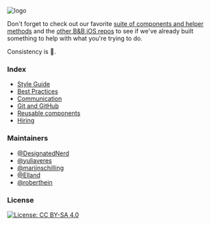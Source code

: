 ![logo](https://raw.githubusercontent.com/bakkenbaeck/iOS-playbook/master/assets/logo-v1.png)

Don't forget to check out our favorite [suite of components and helper methods](http://github.com/usesweet) and the [other B&B iOS repos](https://github.com/bakkenbaeck?language=swift) to see if we've already built something to help with what you're trying to do.

Consistency is 👸.

### Index

* [Style Guide](STYLE_GUIDE.md)
* [Best Practices](BEST_PRACTICES.md)
* [Communication](COMMUNICATION.md)
* [Git and GitHub](GIT_AND_GITHUB.md)
* [Reusable components](REUSABLE_COMPONENTS.md)
* [Hiring](HIRING.md)

### Maintainers
* [@DesignatedNerd](https://github.com/designatednerd)
* [@yuliaveres](https://github.com/yuliaveres)
* [@marijnschilling](https://github.com/marijnschilling)
* [@Elland](https://github.com/Elland)
* [@roberthein](https://github.com/roberthein)

### License
[![License: CC BY-SA 4.0](https://img.shields.io/badge/License-CC%20BY--SA%204.0-lightgrey.svg)](http://creativecommons.org/licenses/by-sa/4.0/)
